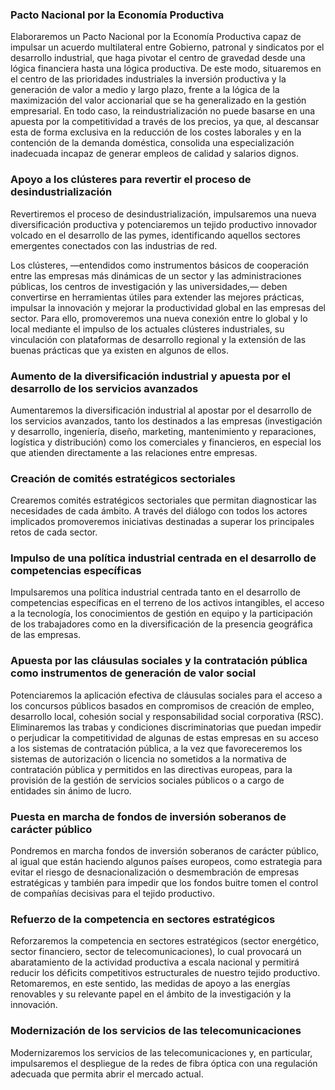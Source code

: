 
### Pacto Nacional por la Economía Productiva

Elaboraremos un Pacto Nacional por la Economía Productiva capaz de impulsar un acuerdo multilateral entre Gobierno, patronal y sindicatos por el desarrollo industrial, que haga pivotar el centro de gravedad desde una lógica financiera hasta una lógica productiva. De este modo, situaremos en el centro de las prioridades industriales la inversión productiva y la generación de valor a medio y largo plazo, frente a la lógica de la maximización del valor accionarial que se ha generalizado en la gestión empresarial. En todo caso, la reindustrialización no puede basarse en una apuesta por la competitividad a través de los precios, ya que, al descansar esta de forma exclusiva en la reducción de los costes laborales y en la contención de la demanda doméstica, consolida una especialización inadecuada incapaz de generar empleos de calidad y salarios dignos.



### Apoyo a los clústeres para revertir el proceso de desindustrialización

Revertiremos el proceso de desindustrialización, impulsaremos una nueva diversificación productiva y potenciaremos un tejido productivo innovador volcado en el desarrollo de las pymes, identificando aquellos sectores emergentes conectados con las industrias de red.

Los clústeres, ―entendidos como instrumentos básicos de cooperación entre las empresas más dinámicas de un sector y las administraciones públicas, los centros de investigación y las universidades,― deben convertirse en herramientas útiles para extender las mejores prácticas, impulsar la innovación y mejorar la productividad global en las empresas del sector. Para ello, promoveremos una nueva conexión entre lo global y lo local mediante el impulso de los actuales clústeres industriales, su vinculación con plataformas de desarrollo regional y la extensión de las buenas prácticas que ya existen en algunos de ellos.



### Aumento de la diversificación industrial y apuesta por el desarrollo de los servicios avanzados

Aumentaremos la diversificación industrial al apostar por el desarrollo de los servicios avanzados, tanto los destinados a las empresas (investigación y desarrollo, ingeniería, diseño, marketing, mantenimiento y reparaciones, logística y distribución) como los comerciales y financieros, en especial los que atienden directamente a las relaciones entre empresas.



### Creación de comités estratégicos sectoriales

Crearemos comités estratégicos sectoriales que permitan diagnosticar las necesidades de cada ámbito. A través del diálogo con todos los actores implicados promoveremos iniciativas destinadas a superar los principales retos de cada sector.



### Impulso de una política industrial centrada en el desarrollo de competencias específicas

Impulsaremos una política industrial centrada tanto en el desarrollo de competencias específicas en el terreno de los activos intangibles, el acceso a la tecnología, los conocimientos de gestión en equipo y la participación de los trabajadores como en la diversificación de la presencia geográfica de las empresas.



### Apuesta por las cláusulas sociales y la contratación pública como instrumentos de generación de valor social

Potenciaremos la aplicación efectiva de cláusulas sociales para el acceso a los concursos públicos basados en compromisos de creación de empleo, desarrollo local, cohesión social y responsabilidad social corporativa (RSC). Eliminaremos las trabas y condiciones discriminatorias que puedan impedir o perjudicar la competitividad de algunas de estas empresas en su acceso a los sistemas de contratación pública, a la vez que favoreceremos los sistemas de autorización o licencia no sometidos a la normativa de contratación pública y permitidos en las directivas europeas, para la provisión de la gestión de servicios sociales públicos o a cargo de entidades sin ánimo de lucro.



### Puesta en marcha de fondos de inversión soberanos de carácter público

Pondremos en marcha fondos de inversión soberanos de carácter público, al igual que están haciendo algunos países europeos, como estrategia para evitar el riesgo de desnacionalización o desmembración de empresas estratégicas y también para impedir que los fondos buitre tomen el control de compañías decisivas para el tejido productivo.



### Refuerzo de la competencia en sectores estratégicos

Reforzaremos la competencia en sectores estratégicos (sector energético, sector financiero, sector de telecomunicaciones), lo cual provocará un abaratamiento de la actividad productiva a escala nacional y permitirá reducir los déficits competitivos estructurales de nuestro tejido productivo. Retomaremos, en este sentido, las medidas de apoyo a las energías renovables y su relevante papel en el ámbito de la investigación y la innovación.



### Modernización de los servicios de las telecomunicaciones

Modernizaremos los servicios de las telecomunicaciones y, en particular, impulsaremos el despliegue de la redes de fibra óptica con una regulación adecuada que permita abrir el mercado actual.


